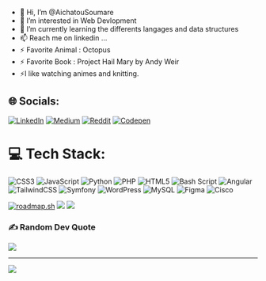 - 👋 Hi, I’m @AichatouSoumare
- 👀 I’m interested in Web Devlopment
- 🌱 I’m currently learning the differents langages and data structures
- 📫 Reach me on linkedin ...
- ⚡ Favorite Animal : Octopus
- ⚡ Favorite Book : Project Hail Mary by Andy Weir
- ⚡I like watching animes and knitting.


## 🌐 Socials:
[![LinkedIn](https://img.shields.io/badge/LinkedIn-%230077B5.svg?logo=linkedin&logoColor=white)](https://linkedin.com/in/aïchatou-soumaré-5514311b3) [![Medium](https://img.shields.io/badge/Medium-12100E?logo=medium&logoColor=white)](https://medium.com/@agathism) [![Reddit](https://img.shields.io/badge/Reddit-%23FF4500.svg?logo=Reddit&logoColor=white)](https://www.reddit.com/user/ZazaMonkey/) [![Codepen](https://img.shields.io/badge/Codepen-000000?style=for-the-badge&logo=codepen&logoColor=white)](https://codepen.io/Zaza-M) 

# 💻 Tech Stack:
![CSS3](https://img.shields.io/badge/css3-%231572B6.svg?style=for-the-badge&logo=css3&logoColor=white) ![JavaScript](https://img.shields.io/badge/javascript-%23323330.svg?style=for-the-badge&logo=javascript&logoColor=%23F7DF1E) ![Python](https://img.shields.io/badge/python-3670A0?style=for-the-badge&logo=python&logoColor=ffdd54) ![PHP](https://img.shields.io/badge/php-%23777BB4.svg?style=for-the-badge&logo=php&logoColor=white) ![HTML5](https://img.shields.io/badge/html5-%23E34F26.svg?style=for-the-badge&logo=html5&logoColor=white) ![Bash Script](https://img.shields.io/badge/bash_script-%23121011.svg?style=for-the-badge&logo=gnu-bash&logoColor=white) ![Angular](https://img.shields.io/badge/angular-%23DD0031.svg?style=for-the-badge&logo=angular&logoColor=white) ![TailwindCSS](https://img.shields.io/badge/tailwindcss-%2338B2AC.svg?style=for-the-badge&logo=tailwind-css&logoColor=white) ![Symfony](https://img.shields.io/badge/symfony-%23000000.svg?style=for-the-badge&logo=symfony&logoColor=white) ![WordPress](https://img.shields.io/badge/WordPress-%23117AC9.svg?style=for-the-badge&logo=WordPress&logoColor=white) ![MySQL](https://img.shields.io/badge/mysql-4479A1.svg?style=for-the-badge&logo=mysql&logoColor=white) ![Figma](https://img.shields.io/badge/figma-%23F24E1E.svg?style=for-the-badge&logo=figma&logoColor=white) ![Cisco](https://img.shields.io/badge/cisco-%23049fd9.svg?style=for-the-badge&logo=cisco&logoColor=black)

[![roadmap.sh](https://roadmap.sh/card/tall/66a7969dee6a29a2edf75485?variant=dark&roadmaps=full-stack%2Cdatastructures-and-algorithms%2Csql%2Ccyber-security)](https://roadmap.sh) 
![](https://github-readme-stats.vercel.app/api/top-langs/?username=agathism&theme=dark&hide_border=false&include_all_commits=false&count_private=false&layout=compact)
![](https://github-readme-stats.vercel.app/api?username=agathism&theme=dark&hide_border=false&include_all_commits=false&count_private=false)<br/>


### ✍️ Random Dev Quote
![](https://quotes-github-readme.vercel.app/api?type=horizontal&theme=radical)

---
[![](https://visitcount.itsvg.in/api?id=AichatouSoumare&icon=0&color=5)](https://visitcount.itsvg.in)

<!-- Proudly created with GPRM ( https://gprm.itsvg.in ) -->

